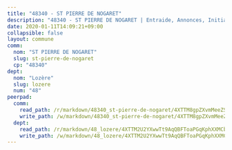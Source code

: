 ```yaml
---
title: "48340 - ST PIERRE DE NOGARET"
description: "48340 - ST PIERRE DE NOGARET | Entraide, Annonces, Initiatives"
date: 2020-01-11T14:09:21+09:00
collapsible: false
layout: commune
comm:
  nom: "ST PIERRE DE NOGARET"
  slug: st-pierre-de-nogaret
  cp: "48340"
dept:
  nom: "Lozère"
  slug: lozere
  num: "48"
peerpad:
  comm:
    read_path: /r/markdown/48340_st-pierre-de-nogaret/4XTTM8gpZXvmMeeZSRWiv9Z5WJVj9FVdTFdczesQbRaSeT7Qh
    write_path: /w/markdown/48340_st-pierre-de-nogaret/4XTTM8gpZXvmMeeZSRWiv9Z5WJVj9FVdTFdczesQbRaSeT7Qh-K3TgUCt6KCW8CKfwmofvtAC2ohiuwrJEeiZPYu9EcQRPA9N494daKvb2YygihSPCi7sRLp2PaLVFKEfXMDN3npDUzKbe2xyzUMfBRoj32YioymhzkTUaVhRvy2zvUQMR3CcixfBK
  dept:
    read_path: /r/markdown/48_lozere/4XTTM2U2YXwwTt9AqQBFToaPGqKphXXMCbRQJd3ieCWApZKhp
    write_path: /w/markdown/48_lozere/4XTTM2U2YXwwTt9AqQBFToaPGqKphXXMCbRQJd3ieCWApZKhp-K3TgU8LFw2VbEvF8YT63nrQb5nBCHp3LkChLkTGaYr9v91U6euBJvc2gC6ZE26iQLtBcf6bgLU5YQs5jKcnyLY5qYAH3MFy4H4ZDybCAkb97J6HGTY7nKmFopGDHEk7j5murpeJa
---
```


